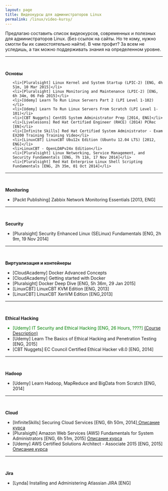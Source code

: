 ```yaml
---
layout: page
title: Видеокурсы для администраторов Linux
permalink: /linux/video-kursy/
---
```



Предлагаю составить список видеокурсов, современных и полезных для администраторов Linux. (Без ссылок на сайты. Но те кому, нужно смогли бы их самостоятельно найти). В чем профит? За всем не уследишь, а так можно поддерживать знания на определенном уровне.

___

<br/>

**Основы**

<ul>


    <li>[Pluralsight] Linux Kernel and System Startup (LPIC-2) [ENG, 4h 51m, 10 Mar 2015]</li>
    <li>[Pluralsight] Linux Monitoring and Maintenance (LPIC-2) [ENG, 6h 34m, 06 Feb 2015]</li>
    <li>[Udemy] Learn To Run Linux Servers Part 2 (LPI Level 1-102)</li>
    <li>[Udemy] Learn To Run Linux Servers From Scratch (LPI Level 1-101)</li>
    <li>[CBT Nuggets] CentOS System Administrator Prep [2014, ENG]</li>
    <li>[Livelessons] Red Hat Certified Engineer (RHCE) (2014) PCRec [EN]</li>
    <li>[Infinite Skills] Red Hat Certified System Administrator - Exam EX200 Training Training Video</li>
    <li>[LinuxCBT] LinuxCBT Ubu12x Edition (Ubuntu 12.04 LTS) [2012, ENG]</li>
    <li>LinuxCBT - OpenLDAPv24x Edition</li>
    <li>[Pluralsight] Linux Networking, Service Management, and Security Fundamentals [ENG, 7h 11m, 17 Nov 2014]</li>
    <li>[Pluralsight] Red Hat Enterprise Linux Shell Scripting Fundamentals [ENG, 2h 35m, 01 Oct 2014]</li>
</ul>

___

<br/>

**Monitoring**

<ul>
    <li>[Packt Publishing] Zabbix Network Monitoring Essentials [2013, ENG]</li>
</ul>

___

<br/>

**Security**

<ul>
    <li>[Pluralsight] Security Enhanced Linux (SELinux) Fundamentals [ENG, 2h 9m, 19 Nov 2014]</li>
</ul>

___

<br/>

**Виртуализация и контейнеры**

<ul>
    <li>[CloudAcademy] Docker Advanced Concepts</li>
    <li>[CloudAcademy] Getting started with Docker</li>
    <li>[Pluralsight] Docker Deep Dive [ENG, 5h 36m, 29 Jan 2015]</li>
    <li>[LinuxCBT] LinuxCBT KVM Edition [ENG, 2013]</li>
    <li>[LinuxCBT] LinuxCBT XenVM Edition [ENG,2013]</li>
</ul>

___

<br/>

**Ethical Hacking**

<ul>
<li style="color:green">[Udemy] IT Security and Ethical Hacking [ENG, 26 Hours, ????] <a href="https://www.udemy.com/it-security-and-ethical-hacking/" rel="nofollow">(Course Description)</a></li>
    <li>[Udemy] Learn The Basics of Ethical Hacking and Penetration Testing [ENG, 2015]</li>
    <li>[CBT Nuggets] EC Council Certified Ethical Hacker v8.0 [ENG, 2014]</li>
</ul>


___

<br/>

**Hadoop**

<ul>
    <li>[Udemy] Learn Hadoop, MapReduce and BigData from Scratch [ENG, 2014]</li>
</ul>


___

<br/>

**Cloud**

<ul>
    <li>[InfiniteSkills] Securing Cloud Services [ENG, 6h 50m, 2014]<a href="http://www.infiniteskills.com/training/securing-cloud-services.html" rel="nofollow"> Описание курса</a></li>
    <li>[Pluralsigth] Amazon Web Services (AWS) Fundamentals for System Administrators [ENG, 6h 51m, 2015] <a href="http://www.pluralsight.com/courses/aws-system-admin-fundamentals" rel="nofollow"> Описание курса</a></li>
    <li>[Udemy] AWS Certified Solutions Architect - Associate 2015 [ENG, 2015] <a href="https://www.udemy.com/aws-certified-solutions-architect-associate-level-2014/" rel="nofollow"> Описание курса</a></li>
</ul>

___

<br/>

**Jira**

<ul>
    <li>[Lynda] Installing and Administering Atlassian JIRA [ENG]</li>
</ul>
